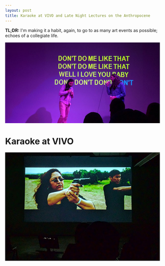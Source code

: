 ```yaml
---
layout: post
title: Karaoke at VIVO and Late Night Lectures on the Anthropocene 
---
```


**TL;DR:** I'm making it a habit, again, to go to as many art events as possible; echoes of a collegiate life.

![VIVO Karaoke][1]

# Karaoke at VIVO

![projection][2]




[1]: ../assets/img/vivo-karaoke.jpg
[2]: ../assets/img/vivo-guns.jpg